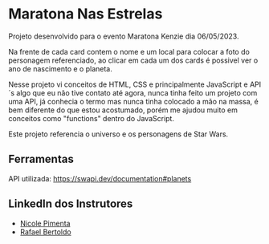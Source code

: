 # Maratona Nas Estrelas

Projeto desenvolvido para o evento Maratona Kenzie dia 06/05/2023.

Na frente de cada card contem o nome e um local para colocar a foto do personagem referenciado, ao clicar em cada um dos cards é possivel ver o ano de nascimento e o planeta.

Nesse projeto vi conceitos de HTML, CSS e principalmente JavaScript e API´s algo que eu não tive contato até agora, nunca tinha feito um projeto com uma API, já conhecia o termo mas nunca tinha colocado a mão na massa, é bem diferente do que estou acostumado, porém me ajudou muito em conceitos como "functions" dentro do JavaScript.

Este projeto referencia o universo e os personagens de Star Wars.

## Ferramentas

API utilizada: https://swapi.dev/documentation#planets



## LinkedIn dos Instrutores

- [Nicole Pimenta](https://www.linkedin.com/in/nicole-pimenta/)
- [Rafael Bertoldo](https://www.linkedin.com/in/rafaeljbertoldo/)
